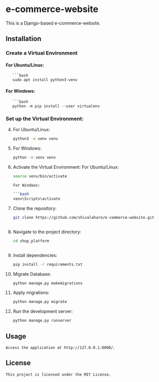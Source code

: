 # e-commerce-website

This is a Django-based e-commerce-website.

## Installation

### Create a Virtual Environment
####   For Ubuntu/Linux:
       ```bash
       sudo apt install python3-venv
####   For Windows:
       ```bash
       python -m pip install --user virtualenv

### Set up the Virtual Environment:
4. For Ubuntu/Linux:
   ```bash
   python3 -m venv venv
5. For Windows:
   ```bash
   python -m venv venv

5. Activate the Virtual Environment:
   For Ubuntu/Linux:

   ```bash
   source venv/bin/activate
   
   For Windows:

   ```bash
   venv\Scripts\activate
   
7. Clone the repository:

   ```bash
   git clone https://github.com/shivalahare/e-commerce-website.git
    
9. Navigate to the project directory:

   ```bash
   cd shop_platform
    
11. Install dependencies:

    ```bash
    pip install -r requirements.txt
    
13. Migrate Database:

    ```bash
    python manage.py makemigrations
    
15. Apply migrations:

    ```bash
    python manage.py migrate
    
17. Run the development server:

    ```bash
    python manage.py runserver
    
## Usage
    Access the application at http://127.0.0.1:8000/.

## License
    This project is licensed under the MIT License.
